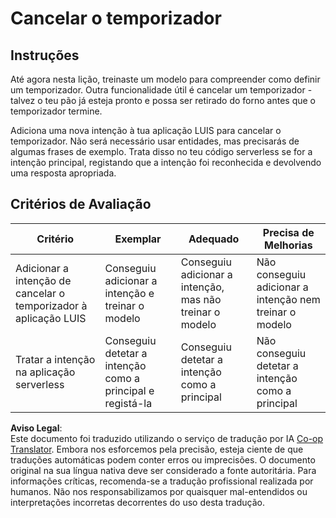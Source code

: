 <!--
CO_OP_TRANSLATOR_METADATA:
{
  "original_hash": "5a7262a0c48dfacdfe1ff91b20bf16fd",
  "translation_date": "2025-08-25T22:33:44+00:00",
  "source_file": "6-consumer/lessons/2-language-understanding/assignment.md",
  "language_code": "pt"
}
-->
# Cancelar o temporizador

## Instruções

Até agora nesta lição, treinaste um modelo para compreender como definir um temporizador. Outra funcionalidade útil é cancelar um temporizador - talvez o teu pão já esteja pronto e possa ser retirado do forno antes que o temporizador termine.

Adiciona uma nova intenção à tua aplicação LUIS para cancelar o temporizador. Não será necessário usar entidades, mas precisarás de algumas frases de exemplo. Trata disso no teu código serverless se for a intenção principal, registando que a intenção foi reconhecida e devolvendo uma resposta apropriada.

## Critérios de Avaliação

| Critério | Exemplar | Adequado | Precisa de Melhorias |
| -------- | --------- | -------- | -------------------- |
| Adicionar a intenção de cancelar o temporizador à aplicação LUIS | Conseguiu adicionar a intenção e treinar o modelo | Conseguiu adicionar a intenção, mas não treinar o modelo | Não conseguiu adicionar a intenção nem treinar o modelo |
| Tratar a intenção na aplicação serverless | Conseguiu detetar a intenção como a principal e registá-la | Conseguiu detetar a intenção como a principal | Não conseguiu detetar a intenção como a principal |

**Aviso Legal**:  
Este documento foi traduzido utilizando o serviço de tradução por IA [Co-op Translator](https://github.com/Azure/co-op-translator). Embora nos esforcemos pela precisão, esteja ciente de que traduções automáticas podem conter erros ou imprecisões. O documento original na sua língua nativa deve ser considerado a fonte autoritária. Para informações críticas, recomenda-se a tradução profissional realizada por humanos. Não nos responsabilizamos por quaisquer mal-entendidos ou interpretações incorretas decorrentes do uso desta tradução.